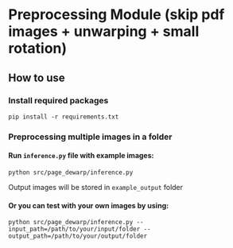 # Preprocessing Module (skip pdf images + unwarping + small rotation)

## How to use
### Install required packages
```
pip install -r requirements.txt
```
### Preprocessing multiple images in a folder
<!-- 
#### Option 1: Use `inference.ipynb` file -->

#### Run `inference.py` file with example images:
```
python src/page_dewarp/inference.py
```
Output images will be stored in `example_output` folder

#### Or you can test with your own images by using:
```
python src/page_dewarp/inference.py --input_path=/path/to/your/input/folder --output_path=/path/to/your/output/folder
```